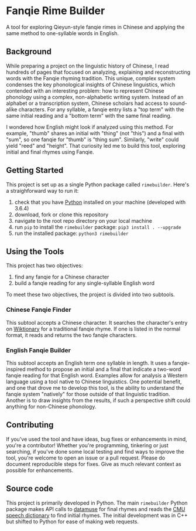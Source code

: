 # Fanqie Rime Builder

A tool for exploring Qieyun-style fanqie rimes in Chinese and applying the same method to one-syllable words in English.

## Background

While preparing a project on the linguistic history of Chinese, I read hundreds of pages that focused on analyzing, explaining and reconstructing words with the Fanqie rhyming tradition. This unique, complex system condenses the key phonological insights of Chinese linguistics, which contended with an interesting problem: how to represent Chinese phonology using a complex, non-alphabetic writing system. Instead of an alphabet or a transcription system, Chinese scholars had access to sound-alike characters. For any syllable, a fanqie entry lists a "top term" with the same initial reading and a "bottom term" with the same final reading.

I wondered how English might look if analyzed using this method. For example, "thumb" shares an initial with "thing" (not "this") and a final with "sum", so one fanqie for "thumb" is "thing sum". Similarly, "write" could yield "reed" and "height". That curiosity led me to build this tool, exploring initial and final rhymes using Fanqie.

## Getting Started

This project is set up as a single Python package called `rimebuilder`. Here's a straighforward way to run it:

1. check that you have [Python](https://www.python.org/downloads/) installed on your machine (developed with 3.6.4)
2. download, fork or clone this repository
3. navigate to the root repo directory on your local machine
4. run `pip` to install the `rimebuilder` package: `pip3 install . --upgrade`
5. run the installed package: `python3 rimebuilder`

## Using the Tools

This project has two objectives:
1. find any fanqie for a Chinese character
2. build a fanqie reading for any single-syllable English word

To meet these two objectives, the project is divided into two subtools.

### Chinese Fanqie Finder

This subtool accepts a Chinese character. It searches the character's entry on [Wiktionary](https://en.wiktionary.org/wiki/) for a traditional fanqie rhyme. If one is listed in the normal format, it reads and returns the two fanqie characters.

### English Fanqie Builder

This subtool accepts an English term one syllable in length. It uses a fanqie-inspired method to propose an initial and a final that indicate a two-word fanqie reading for that English word. Examples allow for analysis a Western language using a tool native to Chinese linguistics. One potential benefit, and one that drove me to develop this tool, is the ability to understand the fanqie system "natively" for those outside of that linguistic tradition. Another is to draw insights from the results, if such a perspective shift could anything for non-Chinese phonology.

## Contributing

If you've used the tool and have ideas, bug fixes or enhancements in mind, you're a contributor! Whether you're programming, tinkering or just searching, if you've done some local testing and find ways to improve the tool, you're welcome to open an issue or a pull request. Please do document reproducible steps for fixes. Give as much relevant context as possible for enhancements.

## Source code

This project is primarily developed in Python. The main `rimebuilder` Python package makes API calls to [datamuse](https://www.datamuse.com/api/) for final rhymes and reads the [CMU speech dictionary](http://www.speech.cs.cmu.edu/cgi-bin/cmudict) to find initial rhymes. The initial development was in C++ but shifted to Python for ease of making web requests.
